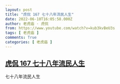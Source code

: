 ```yaml
---
layout: post
title: "虎侃 167 七十八年流民人生"
date: 2022-06-10T16:05:58.000Z
author: 老虎庙 · 虎侃
from: https://www.youtube.com/watch?v=kub3kvBeU3s
tags: [ 老虎庙 ]
comments: True
categories: [ 老虎庙 ]
---
```

<!--1654877158000-->
[虎侃 167 七十八年流民人生](https://www.youtube.com/watch?v=kub3kvBeU3s)
------

<div>
七十八年流民人生
</div>
